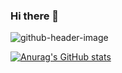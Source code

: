 ### Hi there 👋
![github-header-image](https://github.com/ULTRONLORD/ULTRONLORD/assets/109131965/661be121-637c-4ebf-90cf-1e9d725b3051)

[![Anurag's GitHub stats](https://github-readme-stats.vercel.app/api?username=ULTRONLORD)](https://github.com/anuraghazra/github-readme-stats)

